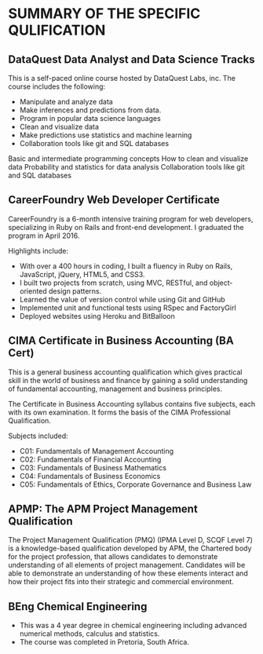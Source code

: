 # SUMMARY OF THE SPECIFIC QULIFICATION

## DataQuest Data Analyst and Data Science Tracks
This is a self-paced online course hosted by DataQuest Labs, inc. 
The course includes the following:
* Manipulate and analyze data
* Make inferences and predictions from data.
* Program in popular data science languages
* Clean and visualize data
* Make predictions use statistics and machine learning
* Collaboration tools like git and SQL databases


Basic and intermediate programming concepts
How to clean and visualize data
Probability and statistics for data analysis
Collaboration tools like git and SQL databases

## CareerFoundry Web Developer Certificate
CareerFoundry is a 6-month intensive training program for web developers, specializing in Ruby on Rails and front-end development. I graduated the program in April 2016.

Highlights include:
* With over a 400 hours in coding, I built a fluency in Ruby on Rails, JavaScript, jQuery, HTML5, and CSS3.
* I built two projects from scratch, using MVC, RESTful, and object-oriented design patterns.
* Learned the value of version control while using Git and GitHub
* Implemented unit and functional tests using RSpec and FactoryGirl
* Deployed websites using Heroku and BitBalloon


## CIMA Certificate in Business Accounting (BA Cert)
This is a general business accounting qualification which gives practical skill in the world of business and finance by gaining a solid understanding of fundamental accounting, management and business principles.

The Certificate in Business Accounting syllabus contains five subjects, each with its own examination. It forms the basis of the CIMA Professional Qualification. 

Subjects included:
* C01: Fundamentals of Management Accounting
* C02: Fundamentals of Financial Accounting
* C03: Fundamentals of Business Mathematics
* C04: Fundamentals of Business Economics
* C05: Fundamentals of Ethics, Corporate Governance and Business Law

## APMP: The APM Project Management Qualification 
The Project Management Qualification (PMQ) (IPMA Level D, SCQF Level 7) is a knowledge-based qualification developed by APM, the Chartered body for the project profession, that allows candidates to demonstrate understanding of all elements of project management. Candidates will be able to demonstrate an understanding of how these elements interact and how their project fits into their strategic and commercial environment.



## BEng Chemical Engineering
* This was a 4 year degree in chemical engineering including advanced numerical methods, calculus and statistics.
* The course was completed in Pretoria, South Africa.
